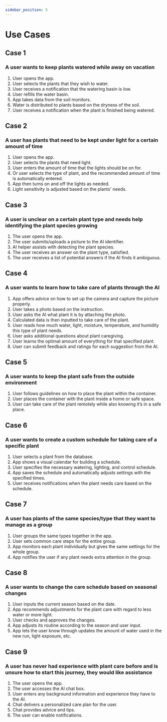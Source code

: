 ```yaml
---
sidebar_position: 5
---
```


# Use Cases
## Case 1
### A user wants to keep plants watered while away on vacation
1. User opens the app.
2. User selects the plants that they wish to water.
3. User receives a notification that the watering basin is low.
4. User refills the water basin.
5. App takes data from the soil monitors.
6. Water is distributed to plants based on the dryness of the soil.
7. User receives a notification when the plant is finished being watered.

## Case 2
### A user has plants that need to be kept under light for a certain amount of time
1. User opens the app.
2. User selects the plants that need light.
3. User enters the amount of time that the lights should be on for.
4. Or user selects the type of plant, and the recommended amount of time is automatically entered.
5. App then turns on and off the lights as needed.
6. Light sensitivity is adjusted based on the plants' needs.

## Case 3 
### A user is unclear on a certain plant type and needs help identifying the plant species growing
1. The user opens the app.
2. The user submits/uploads a picture to the AI identifier.  
3. AI helper assists with detecting the plant species.
4. The user receives an answer on the plant type, satisfied.
5. The user receives a list of potential answers if the AI finds it ambiguous.

## Case 4
### A user wants to learn how to take care of plants through the AI
1. App offers advice on how to set up the camera and capture the picture properly.
2. User takes a photo based on the instruction.
3. User asks the AI what plant it is by attaching the photo.
4. Calculated data is then inputted to take care of the plant.
5. User reads how much water, light, moisture, temperature, and humidity this type of plant needs.
6. User asks additional questions about plant caregiving.
7. User learns the optimal amount of everything for that specified plant.
8. User can submit feedback and ratings for each suggestion from the AI.

## Case 5
### A user wants to keep the plant safe from the outside environment
1. User follows guidelines on how to place the plant within the container.
2. User places the container with the plant inside a home or safe space.
3. User can take care of the plant remotely while also knowing it’s in a safe place.

## Case 6
### A user wants to create a custom schedule for taking care of a specific plant
1. User selects a plant from the database.
2. App shows a visual calendar for building a schedule.
3. User specifies the necessary watering, lighting, and control schedule.
4. App saves the schedule and automatically adjusts settings with the specified times.
5. User receives notifications when the plant needs care based on the schedule.

## Case 7
### A user has plants of the same species/type that they want to manage as a group
1. User groups the same types together in the app.
2. User sets common care steps for the entire group.
3. App monitors each plant individually but gives the same settings for the whole group.
4. App notifies the user if any plant needs extra attention in the group.

## Case 8
### A user wants to change the care schedule based on seasonal changes
1. User inputs the current season based on the date.
2. App recommends adjustments for the plant care with regard to less water or more light.
3. User checks and approves the changes.
4. App adjusts its routine according to the season and user input.
5. App lets the user know through updates the amount of water used in the new run, light exposure, etc.

## Case 9
### A user has never had experience with plant care before and is unsure how to start this journey, they would like assistance
1. The user opens the app.
2. The user accesses the AI chat box.
3. User enters any background information and experience they have to the AI.
4. Chat delivers a personalized care plan for the user.
5. Chat provides advice and tips.
6. The user can enable notifications.

